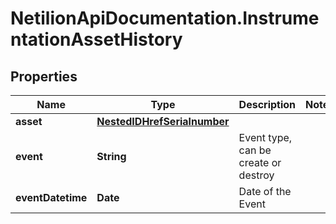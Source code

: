 # NetilionApiDocumentation.InstrumentationAssetHistory

## Properties
Name | Type | Description | Notes
------------ | ------------- | ------------- | -------------
**asset** | [**NestedIDHrefSerialnumber**](NestedIDHrefSerialnumber.md) |  | 
**event** | **String** | Event type, can be create or destroy | 
**eventDatetime** | **Date** | Date of the Event | 


